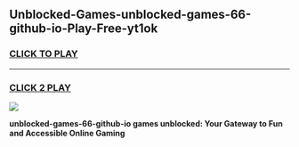 
## Unblocked-Games-unblocked-games-66-github-io-Play-Free-yt1ok
<h3>
<a href="https://premium76.site?title=unblocked-games-66-github-io&ref=10A">CLICK TO PLAY</a></h3>
<hr>

<h3>
<a href="https://premium76.site?title=unblocked-games-66-github-io&ref=10A">CLICK 2 PLAY</a>
  
</h3>

<a href="https://premium76.site?title=unblocked-games-66-github-io&ref=10A"><img src="https://clearcache.store/games.png"></a>


**unblocked-games-66-github-io games unblocked: Your Gateway to Fun and Accessible Online Gaming**
